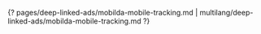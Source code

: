 {? pages/deep-linked-ads/mobilda-mobile-tracking.md | multilang/deep-linked-ads/mobilda-mobile-tracking.md ?}
